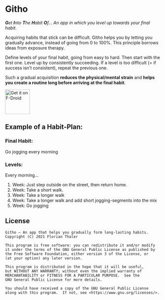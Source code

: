 # Githo

_**G**et **I**nto **T**he **H**abit **O**f… An app in which you level up towards your final habit._

Acquiring habits that stick can be difficult. Githo helps you by letting you gradually advance, instead of going from 0 to 100%. This principle borrows ideas from exposure therapy.

Define levels of your final habit, going from easy to hard. Then start with the first one. Level up by consistently succeeding. If a level is too difficult (= if success isn't consistent), repeat the previous one.

Such a gradual acquisition **reduces the physical/mental strain** and **helps you create a routine long before arriving at the final habit**.

[<img src="https://fdroid.gitlab.io/artwork/badge/get-it-on.png"
     alt="Get it on F-Droid"
     height="80">](https://f-droid.org/packages/com.florianthaler.githo/)

## Example of a Habit-Plan:
### Final Habit:
Go jogging every morning
### Levels:
Every morning...
1. Week: Just step outside on the street, then return home.
2. Week: Take a short walk.
3. Week: Take a longer walk 
4. Week: Take a longer walk and add short jogging-segments into the mix
5. Week: Go jogging

## License
```
Githo – An app that helps you gradually form long-lasting habits.
Copyright (C) 2021 Florian Thaler

This program is free software: you can redistribute it and/or modify
it under the terms of the GNU General Public License as published by
the Free Software Foundation, either version 3 of the License, or
(at your option) any later version.

This program is distributed in the hope that it will be useful,
but WITHOUT ANY WARRANTY; without even the implied warranty of
MERCHANTABILITY or FITNESS FOR A PARTICULAR PURPOSE.  See the
GNU General Public License for more details.

You should have received a copy of the GNU General Public License
along with this program.  If not, see <https://www.gnu.org/licenses/>.
```
